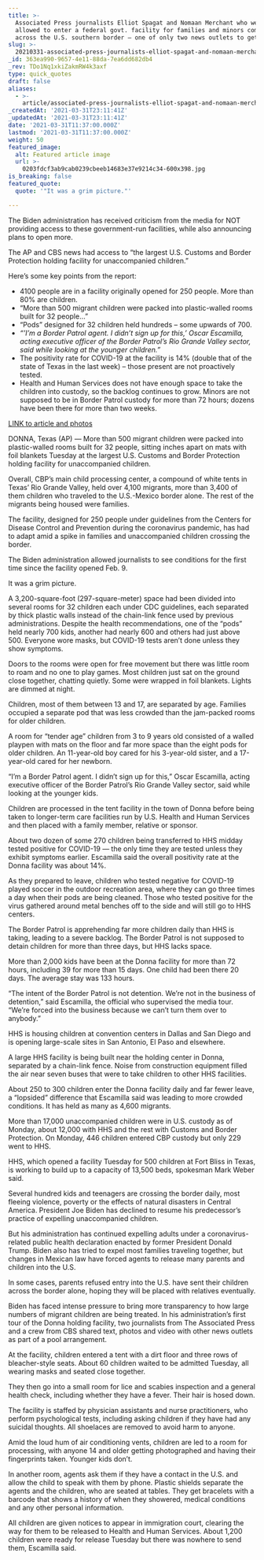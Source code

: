 ```yaml
---
title: >-
  Associated Press journalists Elliot Spagat and Nomaan Merchant who were
  allowed to enter a federal govt. facility for families and minors coming
  across the U.S. southern border – one of only two news outlets to get access.
slug: >-
  20210331-associated-press-journalists-elliot-spagat-and-nomaan-merchant-who-were-allowed-to-enter-a
_id: 363ea990-9657-4e11-88da-7ea6dd682db4
_rev: TDo1Nq1xkiZakmRW4k3axf
type: quick_quotes
draft: false
aliases:
  - >-
    article/associated-press-journalists-elliot-spagat-and-nomaan-merchant-who-were-allowed-to-enter-a-federal-govt-facility-for-families-and-minors-coming-across-the-u-s-southern-border-one-of-only/
_createdAt: '2021-03-31T23:11:41Z'
_updatedAt: '2021-03-31T23:11:41Z'
date: '2021-03-31T11:37:00.000Z'
lastmod: '2021-03-31T11:37:00.000Z'
weight: 50
featured_image:
  alt: Featured article image
  url: >-
    0203fdcf3ab9cab0239cbeeb14683e37e9214c34-600x398.jpg
is_breaking: false
featured_quote:
  quote: '"It was a grim picture."'

---
```

The Biden administration has received criticism from the media for NOT providing access to these government-run facilities, while also announcing plans to open more.

The AP and CBS news had access to “the largest U.S. Customs and Border Protection holding facility for unaccompanied children.”

Here’s some key points from the report:

* 4100 people are in a facility originally opened for 250 people. More than 80% are children.
* “More than 500 migrant children were packed into plastic-walled rooms built for 32 people…”
* “Pods” designed for 32 children held hundreds – some upwards of 700.
* _“’I’m a Border Patrol agent. I didn’t sign up for this,’ Oscar Escamilla, acting executive officer of the Border Patrol’s Rio Grande Valley sector, said while looking at the younger children.”_
* The positivity rate for COVID-19 at the facility is 14% (double that of the state of Texas in the last week) – those present are not proactively tested.
* Health and Human Services does not have enough space to take the children into custody, so the backlog continues to grow. Minors are not supposed to be in Border Patrol custody for more than 72 hours; dozens have been there for more than two weeks.

[LINK to article and photos](https://apnews.com/article/joe-biden-immigration-texas-59d0eafb23d135f901dfc50ff326cfcd)



DONNA, Texas (AP) — More than 500 migrant children were packed into plastic-walled rooms built for 32 people, sitting inches apart on mats with foil blankets Tuesday at the largest U.S. Customs and Border Protection holding facility for unaccompanied children.

Overall, CBP’s main child processing center, a compound of white tents in Texas’ Rio Grande Valley, held over 4,100 migrants, more than 3,400 of them children who traveled to the U.S.-Mexico border alone. The rest of the migrants being housed were families.

The facility, designed for 250 people under guidelines from the Centers for Disease Control and Prevention during the coronavirus pandemic, has had to adapt amid a spike in families and unaccompanied children crossing the border.

The Biden administration allowed journalists to see conditions for the first time since the facility opened Feb. 9.

It was a grim picture.

A 3,200-square-foot (297-square-meter) space had been divided into several rooms for 32 children each under CDC guidelines, each separated by thick plastic walls instead of the chain-link fence used by previous administrations. Despite the health recommendations, one of the “pods” held nearly 700 kids, another had nearly 600 and others had just above 500. Everyone wore masks, but COVID-19 tests aren’t done unless they show symptoms.

Doors to the rooms were open for free movement but there was little room to roam and no one to play games. Most children just sat on the ground close together, chatting quietly. Some were wrapped in foil blankets. Lights are dimmed at night.

Children, most of them between 13 and 17, are separated by age. Families occupied a separate pod that was less crowded than the jam-packed rooms for older children.

A room for “tender age” children from 3 to 9 years old consisted of a walled playpen with mats on the floor and far more space than the eight pods for older children. An 11-year-old boy cared for his 3-year-old sister, and a 17-year-old cared for her newborn.

“I’m a Border Patrol agent. I didn’t sign up for this,” Oscar Escamilla, acting executive officer of the Border Patrol’s Rio Grande Valley sector, said while looking at the younger kids.

Children are processed in the tent facility in the town of Donna before being taken to longer-term care facilities run by U.S. Health and Human Services and then placed with a family member, relative or sponsor.

About two dozen of some 270 children being transferred to HHS midday tested positive for COVID-19 — the only time they are tested unless they exhibit symptoms earlier. Escamilla said the overall positivity rate at the Donna facility was about 14%.

As they prepared to leave, children who tested negative for COVID-19 played soccer in the outdoor recreation area, where they can go three times a day when their pods are being cleaned. Those who tested positive for the virus gathered around metal benches off to the side and will still go to HHS centers.

The Border Patrol is apprehending far more children daily than HHS is taking, leading to a severe backlog. The Border Patrol is not supposed to detain children for more than three days, but HHS lacks space.

More than 2,000 kids have been at the Donna facility for more than 72 hours, including 39 for more than 15 days. One child had been there 20 days. The average stay was 133 hours.

“The intent of the Border Patrol is not detention. We’re not in the business of detention,” said Escamilla, the official who supervised the media tour. “We’re forced into the business because we can’t turn them over to anybody.”

HHS is housing children at convention centers in Dallas and San Diego and is opening large-scale sites in San Antonio, El Paso and elsewhere.

A large HHS facility is being built near the holding center in Donna, separated by a chain-link fence. Noise from construction equipment filled the air near seven buses that were to take children to other HHS facilities.

About 250 to 300 children enter the Donna facility daily and far fewer leave, a “lopsided” difference that Escamilla said was leading to more crowded conditions. It has held as many as 4,600 migrants.

More than 17,000 unaccompanied children were in U.S. custody as of Monday, about 12,000 with HHS and the rest with Customs and Border Protection. On Monday, 446 children entered CBP custody but only 229 went to HHS.

HHS, which opened a facility Tuesday for 500 children at Fort Bliss in Texas, is working to build up to a capacity of 13,500 beds, spokesman Mark Weber said.

Several hundred kids and teenagers are crossing the border daily, most fleeing violence, poverty or the effects of natural disasters in Central America. President Joe Biden has declined to resume his predecessor’s practice of expelling unaccompanied children.

But his administration has continued expelling adults under a coronavirus-related public health declaration enacted by former President Donald Trump. Biden also has tried to expel most families traveling together, but changes in Mexican law have forced agents to release many parents and children into the U.S.

In some cases, parents refused entry into the U.S. have sent their children across the border alone, hoping they will be placed with relatives eventually.

Biden has faced intense pressure to bring more transparency to how large numbers of migrant children are being treated. In his administration’s first tour of the Donna holding facility, two journalists from The Associated Press and a crew from CBS shared text, photos and video with other news outlets as part of a pool arrangement.

At the facility, children entered a tent with a dirt floor and three rows of bleacher-style seats. About 60 children waited to be admitted Tuesday, all wearing masks and seated close together.

They then go into a small room for lice and scabies inspection and a general health check, including whether they have a fever. Their hair is hosed down.

The facility is staffed by physician assistants and nurse practitioners, who perform psychological tests, including asking children if they have had any suicidal thoughts. All shoelaces are removed to avoid harm to anyone.

Amid the loud hum of air conditioning vents, children are led to a room for processing, with anyone 14 and older getting photographed and having their fingerprints taken. Younger kids don’t.

In another room, agents ask them if they have a contact in the U.S. and allow the child to speak with them by phone. Plastic shields separate the agents and the children, who are seated at tables. They get bracelets with a barcode that shows a history of when they showered, medical conditions and any other personal information.

All children are given notices to appear in immigration court, clearing the way for them to be released to Health and Human Services. About 1,200 children were ready for release Tuesday but there was nowhere to send them, Escamilla said.